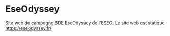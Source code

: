# EseOdyssey
Site web de campagne BDE EseOdyssey de l'ESEO.
Le site web est statique
https://eseodyssey.fr/
